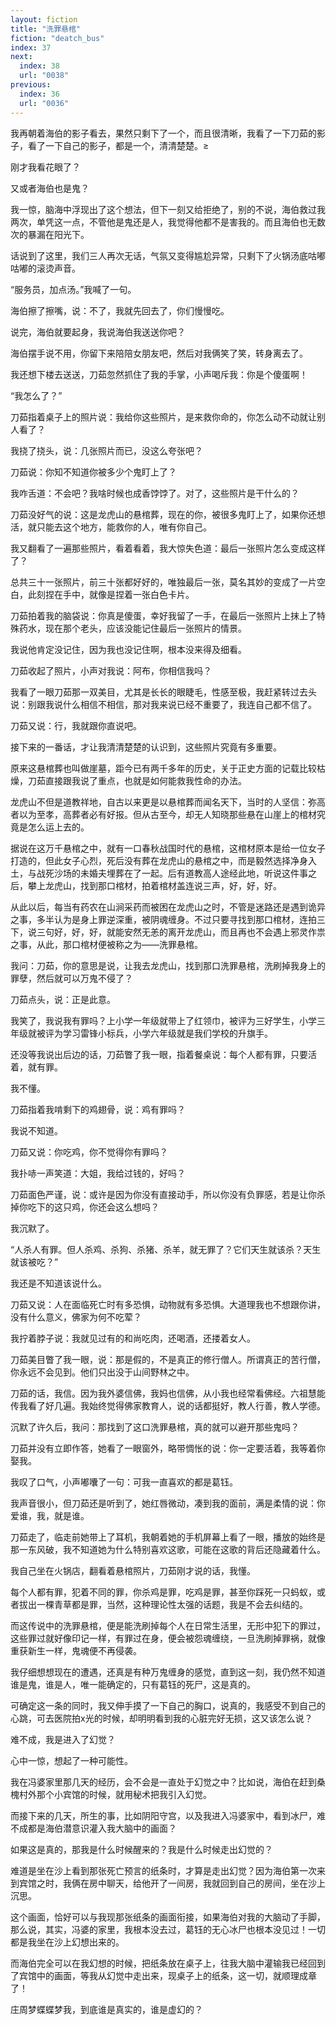 ```yaml
---
layout: fiction
title: "洗罪悬棺"
fiction: "deatch_bus"
index: 37
next:
  index: 38
  url: "0038"
previous:
  index: 36
  url: "0036"
---
```

我再朝着海伯的影子看去，果然只剩下了一个，而且很清晰，我看了一下刀茹的影子，看了一下自己的影子，都是一个，清清楚楚。≥

刚才我看花眼了？

又或者海伯也是鬼？

我一惊，脑海中浮现出了这个想法，但下一刻又给拒绝了，别的不说，海伯救过我两次，单凭这一点，不管他是鬼还是人，我觉得他都不是害我的。而且海伯也无数次的暴漏在阳光下。

话说到了这里，我们三人再次无话，气氛又变得尴尬异常，只剩下了火锅汤底咕嘟咕嘟的滚烫声音。

“服务员，加点汤。”我喊了一句。

海伯擦了擦嘴，说：不了，我就先回去了，你们慢慢吃。

说完，海伯就要起身，我说海伯我送送你吧？

海伯摆手说不用，你留下来陪陪女朋友吧，然后对我俩笑了笑，转身离去了。

我还想下楼去送送，刀茹忽然抓住了我的手掌，小声喝斥我：你是个傻蛋啊！

“我怎么了？”

刀茹指着桌子上的照片说：我给你这些照片，是来救你命的，你怎么动不动就让别人看了？

我挠了挠头，说：几张照片而已，没这么夸张吧？

刀茹说：你知不知道你被多少个鬼盯上了？

我咋舌道：不会吧？我啥时候也成香饽饽了。对了，这些照片是干什么的？

刀茹没好气的说：这是龙虎山的悬棺葬，现在的你，被很多鬼盯上了，如果你还想活，就只能去这个地方，能救你的人，唯有你自己。

我又翻看了一遍那些照片，看着看着，我大惊失色道：最后一张照片怎么变成这样了？

总共三十一张照片，前三十张都好好的，唯独最后一张，莫名其妙的变成了一片空白，此刻捏在手中，就像是捏着一张白色卡片。

刀茹拍着我的脑袋说：你真是傻蛋，幸好我留了一手，在最后一张照片上抹上了特殊药水，现在那个老头，应该没能记住最后一张照片的情景。

我说他肯定没记住，因为我也没记住啊，根本没来得及细看。

刀茹收起了照片，小声对我说：阿布，你相信我吗？

我看了一眼刀茹那一双美目，尤其是长长的眼睫毛，性感至极，我赶紧转过去头说：别跟我说什么相信不相信，那对我来说已经不重要了，我连自己都不信了。

刀茹又说：行，我就跟你直说吧。

接下来的一番话，才让我清清楚楚的认识到，这些照片究竟有多重要。

原来这悬棺葬也叫做崖墓，距今已有两千多年的历史，关于正史方面的记载比较枯燥，刀茹直接跟我说了重点，也就是如何能救我性命的办法。

龙虎山不但是道教祥地，自古以来更是以悬棺葬而闻名天下，当时的人坚信：弥高者以为至孝，高葬者必有好报。但从古至今，却无人知晓那些悬在山崖上的棺材究竟是怎么运上去的。

据说在这万千悬棺之中，就有一口春秋战国时代的悬棺，这棺材原本是给一位女子打造的，但此女子心烈，死后没有葬在龙虎山的悬棺之中，而是毅然选择净身入土，与战死沙场的未婚夫埋葬在了一起。后有道教高人途经此地，听说这件事之后，攀上龙虎山，找到那口棺材，拍着棺材盖连说三声，好，好，好。

从此以后，每当有药农在山涧采药而被困在龙虎山之时，不管是迷路还是遇到诡异之事，多半认为是身上罪逆深重，被阴魂缠身。不过只要寻找到那口棺材，连拍三下，说三句好，好，好，就能安然无恙的离开龙虎山，而且再也不会遇上邪灵作祟之事，从此，那口棺材便被称之为――洗罪悬棺。

我问：刀茹，你的意思是说，让我去龙虎山，找到那口洗罪悬棺，洗刷掉我身上的罪孽，然后就可以万鬼不侵了？

刀茹点头，说：正是此意。

我笑了，我说我有罪吗？上小学一年级就带上了红领巾，被评为三好学生，小学三年级就被评为学习雷锋小标兵，小学六年级就是我们学校的升旗手。

还没等我说出后边的话，刀茹瞥了我一眼，指着餐桌说：每个人都有罪，只要活着，就有罪。

我不懂。

刀茹指着我啃剩下的鸡翅骨，说：鸡有罪吗？

我说不知道。

刀茹又说：你吃鸡，你不觉得你有罪吗？

我扑哧一声笑道：大姐，我给过钱的，好吗？

刀茹面色严谨，说：或许是因为你没有直接动手，所以你没有负罪感，若是让你杀掉你吃下的这只鸡，你还会这么想吗？

我沉默了。

“人杀人有罪。但人杀鸡、杀狗、杀猪、杀羊，就无罪了？它们天生就该杀？天生就该被吃？”

我还是不知道该说什么。

刀茹又说：人在面临死亡时有多恐惧，动物就有多恐惧。大道理我也不想跟你讲，没有什么意义，佛家为何不吃荤？

我拧着脖子说：我就见过有的和尚吃肉，还喝酒，还搂着女人。

刀茹美目瞥了我一眼，说：那是假的，不是真正的修行僧人。所谓真正的苦行僧，你永远不会见到。他们只出没于山间野林之中。

刀茹的话，我信。因为我外婆信佛，我妈也信佛，从小我也经常看佛经。六祖慧能传我看了好几遍。我始终觉得佛家教育人，说的话都挺好，教人行善，教人学德。

沉默了许久后，我问：那找到了这口洗罪悬棺，真的就可以避开那些鬼吗？

刀茹并没有立即作答，她看了一眼窗外，略带惆怅的说：你一定要活着，我等着你娶我。

我叹了口气，小声嘟囔了一句：可我一直喜欢的都是葛钰。

我声音很小，但刀茹还是听到了，她红唇微动，凑到我的面前，满是柔情的说：你爱谁，我，就是谁。

刀茹走了，临走前她带上了耳机，我朝着她的手机屏幕上看了一眼，播放的始终是那一东风破，我不知道她为什么特别喜欢这歌，可能在这歌的背后还隐藏着什么。

我自己坐在火锅店，翻看着悬棺照片，刀茹刚才说的话，我懂。

每个人都有罪，犯着不同的罪，你杀鸡是罪，吃鸡是罪，甚至你踩死一只蚂蚁，或者拔出一棵青草都是罪，当然，这种理论性太强的话题，我是不会去纠结的。

而这传说中的洗罪悬棺，便是能洗刷掉每个人在日常生活里，无形中犯下的罪过，这些罪过就好像印记一样，有罪过在身，便会被怨魂缠绕，一旦洗刷掉罪祸，就像重获新生一样，鬼魂便不再侵袭。

我仔细想想现在的遭遇，还真是有种万鬼缠身的感觉，直到这一刻，我仍然不知道谁是鬼，谁是人，唯一能确定的，只有葛钰的死尸，这是真的。

可确定这一条的同时，我又伸手摸了一下自己的胸口，说真的，我感受不到自己的心跳，可去医院拍x光的时候，却明明看到我的心脏完好无损，这又该怎么说？

难不成，我是进入了幻觉？

心中一惊，想起了一种可能性。

我在冯婆家里那几天的经历，会不会是一直处于幻觉之中？比如说，海伯在赶到桑槐村外那个小宾馆的时候，就用秘术把我引入幻觉。

而接下来的几天，所生的事，比如阴阳守宫，以及我进入冯婆家中，看到冰尸，难不成都是海伯潜意识灌入我大脑中的画面？

如果这是真的，那我是什么时候醒来的？我是什么时候走出幻觉的？

难道是坐在沙上看到那张死亡预言的纸条时，才算是走出幻觉？因为海伯第一次来到宾馆之时，我俩在房中聊天，给他开了一间房，我就回到自己的房间，坐在沙上沉思。

这个画面，恰好可以与我现那张纸条的画面衔接，如果海伯对我的大脑动了手脚，那么说，其实，冯婆的家里，我根本没去过，葛钰的无心冰尸也根本没见过！一切都是我坐在沙上幻想出来的。

而海伯完全可以在我幻想的时候，把纸条放在桌子上，往我大脑中灌输我已经回到了宾馆中的画面，等我从幻觉中走出来，现桌子上的纸条，这一切，就顺理成章了！

庄周梦蝶蝶梦我，到底谁是真实的，谁是虚幻的？